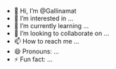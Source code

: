 - 👋 Hi, I’m @Gallinamat
- 👀 I’m interested in ...
- 🌱 I’m currently learning ...
- 💞️ I’m looking to collaborate on ...
- 📫 How to reach me ...
- 😄 Pronouns: ...
- ⚡ Fun fact: ...

<!---
Gallinamat/Gallinamat is a ✨ special ✨ repository because its `README.md` (this file) appears on your GitHub profile.
You can click the Preview link to take a look at your changes.
--->
